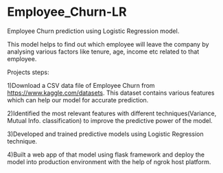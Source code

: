 # Employee_Churn-LR
Employee Churn prediction using Logistic Regression model.

This model helps to find out which employee will leave the company by analysing various factors like tenure, age, income etc related to that employee.

Projects steps:

1)Download a CSV data file of Employee Churn from https://www.kaggle.com/datasets. This dataset contains various features which can help our model for accurate prediction.

2)Identified the most relevant features with different techniques(Variance, Mutual Info. classification) to improve the predictive power of the model.

3)Developed and trained predictive models using Logistic Regression technique.

4)Built a web app of that model using flask framework and deploy the model into production environment with the help of ngrok host platform.
